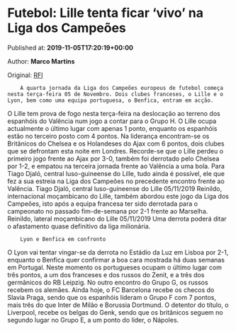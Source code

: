 
# Futebol: Lille tenta ficar ‘vivo’ na Liga dos Campeões

Published at: **2019-11-05T17:20:19+00:00**

Author: **Marco Martins**

Original: [RFI](http://pt.rfi.fr/franca/20191105-futebol-lille-tenta-ficar-vivo-na-liga-dos-campe%C3%B5es-valencia-tiago-djalo-reinildo)


        A quarta jornada da Liga dos Campeões europeus de futebol começa nesta terça-feira 05 de Novembro. Dois clubes franceses, o Lille e o Lyon, bem como uma equipa portuguesa, o Benfica, entram em acção.
      
O Lille tem prova de fogo nesta terça-feira na deslocação ao terreno dos espanhóis do Valência num jogo a contar para o Grupo H. O Lille ocupa actualmente o último lugar com apenas 1 ponto, enquanto os espanhóis estão no terceiro posto com 4 pontos.
Na liderança encontram-se os Britânicos do Chelsea e os Holandeses do Ajax com 6 pontos, dois clubes que se defrontam esta noite em Londres.
Recorde-se que o Lille perdeu o primeiro jogo frente ao Ajax por 3-0, também foi derrotado pelo Chelsea por 1-2, e empatou na terceira jornada frente ao Valência a uma bola.
Para Tiago Djaló, central luso-guineense do Lille, tudo ainda é possível, ele que fez a sua estreia na Liga dos Campeões no precedente encontro frente ao Valência.
Tiago Djaló, central luso-guineense do Lille 05/11/2019
Reinildo, internacional moçambicano do Lille, também abordou este jogo da Liga dos Campeões, isto após a equipa francesa ter sido derrotada para o campeonato no passado fim-de-semana por 2-1 frente ao Marselha.
Reinildo, lateral moçambicano do Lille 05/11/2019
Uma derrota poderá ditar o afastamento quase definitivo da liga milionária.

        Lyon e Benfica em confronto
      
O Lyon vai tentar vingar-se da derrota no Estádio da Luz em Lisboa por 2-1, enquanto o Benfica quer confirmar a boa cara mostrada há duas semanas em Portugal.
Neste momento os portugueses ocupam o último lugar com três pontos, a um dos franceses e dos russos do Zenit, e a três dos germânicos do RB Leipzig. No outro encontro do Grupo G, os russos recebem os alemães.
Ainda hoje, o FC Barcelona recebe os checos do Slavia Praga, sendo que os espanhóis lideram o Grupo F com 7 pontos, mais três do que Inter de Milão e Borussia Dortmund.
O detentor do título, o Liverpool, recebe os belgas do Genk, sendo que os britânicos seguem no segundo lugar no Grupo E, a um ponto do líder, o Nápoles.
